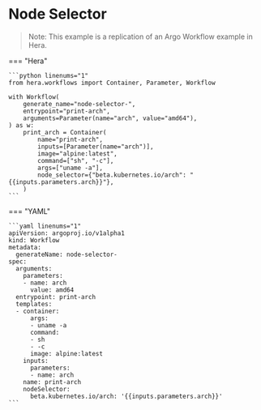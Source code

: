 # Node Selector

> Note: This example is a replication of an Argo Workflow example in Hera. 




=== "Hera"

    ```python linenums="1"
    from hera.workflows import Container, Parameter, Workflow

    with Workflow(
        generate_name="node-selector-",
        entrypoint="print-arch",
        arguments=Parameter(name="arch", value="amd64"),
    ) as w:
        print_arch = Container(
            name="print-arch",
            inputs=[Parameter(name="arch")],
            image="alpine:latest",
            command=["sh", "-c"],
            args=["uname -a"],
            node_selector={"beta.kubernetes.io/arch": "{{inputs.parameters.arch}}"},
        )
    ```

=== "YAML"

    ```yaml linenums="1"
    apiVersion: argoproj.io/v1alpha1
    kind: Workflow
    metadata:
      generateName: node-selector-
    spec:
      arguments:
        parameters:
        - name: arch
          value: amd64
      entrypoint: print-arch
      templates:
      - container:
          args:
          - uname -a
          command:
          - sh
          - -c
          image: alpine:latest
        inputs:
          parameters:
          - name: arch
        name: print-arch
        nodeSelector:
          beta.kubernetes.io/arch: '{{inputs.parameters.arch}}'
    ```

